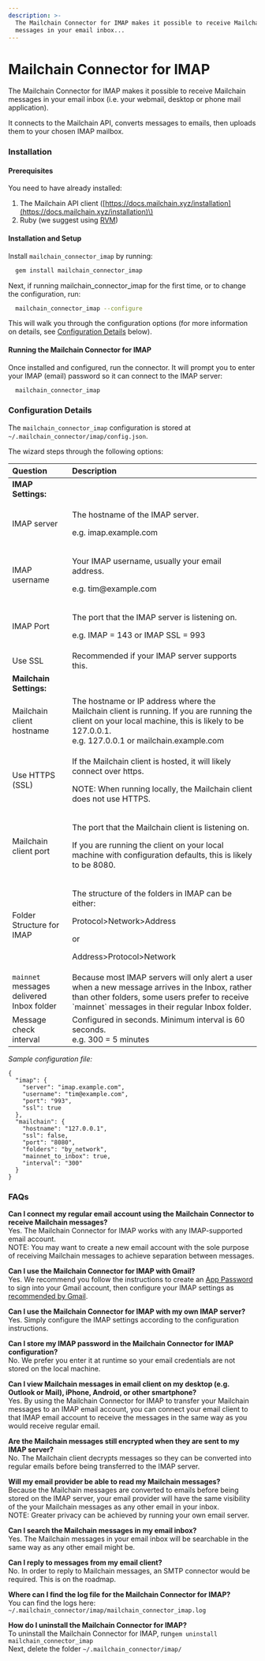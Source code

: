 ```yaml
---
description: >-
  The Mailchain Connector for IMAP makes it possible to receive Mailchain
  messages in your email inbox...
---
```


# Mailchain Connector for IMAP

The Mailchain Connector for IMAP makes it possible to receive Mailchain messages in your email inbox \(i.e. your webmail, desktop or phone mail application\).

It connects to the Mailchain API, converts messages to emails, then uploads them to your chosen IMAP mailbox.

### Installation

#### Prerequisites

You need to have already installed:

1. The Mailchain API client \([https://docs.mailchain.xyz/installation](https://docs.mailchain.xyz/installation)\)
2. Ruby \(we suggest using [RVM](https://rvm.io/)\)

#### Installation and Setup

Install `mailchain_connector_imap` by running:

```bash
  gem install mailchain_connector_imap
```

Next, if running mailchain\_connector\_imap for the first time, or to change the configuration, run:

```bash
  mailchain_connector_imap --configure
```

This will walk you through the configuration options \(for more information on details, see [Configuration Details](mailchain-connector-imap.md#configuration-details) below\).

#### Running the Mailchain Connector for IMAP

Once installed and configured, run the connector. It will prompt you to enter your IMAP \(email\) password so it can connect to the IMAP server:

```bash
  mailchain_connector_imap
```

### Configuration Details

The `mailchain_connector_imap` configuration is stored at `~/.mailchain_connector/imap/config.json`.

The wizard steps through the following options:

<table>
  <thead>
    <tr>
      <th style="text-align:left">Question</th>
      <th style="text-align:left">Description</th>
    </tr>
  </thead>
  <tbody>
    <tr>
      <td style="text-align:left"><b>IMAP Settings:</b>
      </td>
      <td style="text-align:left"></td>
    </tr>
    <tr>
      <td style="text-align:left">IMAP server</td>
      <td style="text-align:left">
        <p>The hostname of the IMAP server.</p>
        <p>e.g. imap.example.com</p>
      </td>
    </tr>
    <tr>
      <td style="text-align:left">IMAP username</td>
      <td style="text-align:left">
        <p>Your IMAP username, usually your email address.</p>
        <p>e.g. tim@example.com</p>
      </td>
    </tr>
    <tr>
      <td style="text-align:left">IMAP Port</td>
      <td style="text-align:left">
        <p>The port that the IMAP server is listening on.</p>
        <p>e.g. IMAP = 143 or IMAP SSL = 993</p>
      </td>
    </tr>
    <tr>
      <td style="text-align:left">Use SSL</td>
      <td style="text-align:left">Recommended if your IMAP server supports this.</td>
    </tr>
    <tr>
      <td style="text-align:left"><b>Mailchain Settings:</b>
      </td>
      <td style="text-align:left"></td>
    </tr>
    <tr>
      <td style="text-align:left">Mailchain client hostname</td>
      <td style="text-align:left">The hostname or IP address where the Mailchain client is running. If you
        are running the client on your local machine, this is likely to be 127.0.0.1.
        <br
        />e.g. 127.0.0.1 or mailchain.example.com</td>
    </tr>
    <tr>
      <td style="text-align:left">Use HTTPS (SSL)</td>
      <td style="text-align:left">
        <p>If the Mailchain client is hosted, it will likely connect over https.</p>
        <p>NOTE: When running locally, the Mailchain client does not use HTTPS.</p>
      </td>
    </tr>
    <tr>
      <td style="text-align:left">Mailchain client port</td>
      <td style="text-align:left">
        <p>The port that the Mailchain client is listening on.</p>
        <p>If you are running the client on your local machine with configuration
          defaults, this is likely to be 8080.</p>
      </td>
    </tr>
    <tr>
      <td style="text-align:left">Folder Structure for IMAP</td>
      <td style="text-align:left">
        <p>The structure of the folders in IMAP can be either:</p>
        <p>Protocol&gt;Network&gt;Address</p>
        <p>or</p>
        <p>Address&gt;Protocol&gt;Network</p>
      </td>
    </tr>
    <tr>
      <td style="text-align:left"><code>mainnet</code> messages delivered Inbox folder</td>
      <td style="text-align:left">Because most IMAP servers will only alert a user when a new message arrives
        in the Inbox, rather than other folders, some users prefer to receive `mainnet`
        messages in their regular Inbox folder.</td>
    </tr>
    <tr>
      <td style="text-align:left">Message check interval</td>
      <td style="text-align:left">Configured in seconds. Minimum interval is 60 seconds.
        <br />e.g. 300 = 5 minutes</td>
    </tr>
  </tbody>
</table>

_Sample configuration file:_

```text
{
  "imap": {
    "server": "imap.example.com",
    "username": "tim@example.com",
    "port": "993",
    "ssl": true
  },
  "mailchain": {
    "hostname": "127.0.0.1",
    "ssl": false,
    "port": "8080",
    "folders": "by_network",
    "mainnet_to_inbox": true,
    "interval": "300"
  }
}
```

### FAQs

**Can I connect my regular email account using the Mailchain Connector to receive Mailchain messages?**  
Yes. The Mailchain Connector for IMAP works with any IMAP-supported email account.  
NOTE: You may want to create a new email account with the sole purpose of receiving Mailchain messages to achieve separation between messages.

**Can I use the Mailchain Connector for IMAP with Gmail?**  
Yes. We recommend you follow the instructions to create an [App Password](https://support.google.com/accounts/answer/185833?hl=en) to sign into your Gmail account, then configure your IMAP settings as [recommended by Gmail](https://support.google.com/mail/answer/7126229?hl=en-GB). 

**Can I use the Mailchain Connector for IMAP with my own IMAP server?**  
Yes. Simply configure the IMAP settings according to the configuration instructions.

**Can I store my IMAP password in the Mailchain Connector for IMAP configuration?**  
No. We prefer you enter it at runtime so your email credentials are not stored on the local machine.

**Can I view Mailchain messages in email client on my desktop \(e.g. Outlook or Mail\), iPhone, Android, or other smartphone?**  
Yes. By using the Mailchain Connector for IMAP to transfer your Mailchain messages to an IMAP email account, you can connect your email client to that IMAP email account to receive the messages in the same way as you would receive regular email. 

**Are the Mailchain messages still encrypted when they are sent to my IMAP server?**  
No. The Mailchain client decrypts messages so they can be converted into regular emails before being transferred to the IMAP server.

**Will my email provider be able to read my Mailchain messages?**  
Because the Mailchain messages are converted to emails before being stored on the IMAP server, your email provider will have the same visibility of the your Mailchain messages as any other email in your inbox.  
NOTE: Greater privacy can be achieved by running your own email server.

**Can I search the Mailchain messages in my email inbox?**  
Yes. The Mailchain messages in your email inbox will be searchable in the same way as any other email might be.

**Can I reply to messages from my email client?**  
No. In order to reply to Mailchain messages, an SMTP connector would be required. This is on the roadmap.

**Where can I find the log file for the Mailchain Connector for IMAP?**  
You can find the logs here: `~/.mailchain_connector/imap/mailchain_connector_imap.log`

**How do I uninstall the Mailchain Connector for IMAP?**  
To uninstall the Mailchain Connector for IMAP, run`gem uninstall mailchain_connector_imap`  
Next, delete the folder `~/.mailchain_connector/imap/`



